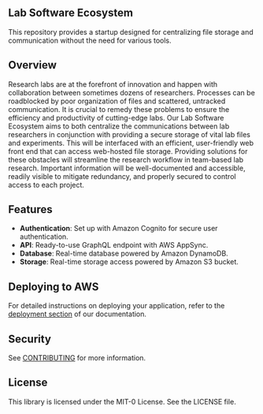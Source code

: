 ## Lab Software Ecosystem

This repository provides a startup designed for centralizing file storage and communication without the need for various tools.

## Overview

Research labs are at the forefront of innovation and happen with collaboration between
sometimes dozens of researchers. Processes can be roadblocked by poor organization of files and
scattered, untracked communication. It is crucial to remedy these problems to ensure the
efficiency and productivity of cutting-edge labs. Our Lab Software Ecosystem aims to both
centralize the communications between lab researchers in conjunction with providing a secure
storage of vital lab files and experiments. This will be interfaced with an efficient, user-friendly
web front end that can access web-hosted file storage. Providing solutions for these obstacles
will streamline the research workflow in team-based lab research. Important information will be
well-documented and accessible, readily visible to mitigate redundancy, and properly secured to
control access to each project.

## Features

- **Authentication**: Set up with Amazon Cognito for secure user authentication.
- **API**: Ready-to-use GraphQL endpoint with AWS AppSync.
- **Database**: Real-time database powered by Amazon DynamoDB.
- **Storage**: Real-time storage access powered by Amazon S3 bucket. 

## Deploying to AWS

For detailed instructions on deploying your application, refer to the [deployment section](https://docs.amplify.aws/nextjs/start/quickstart/nextjs-app-router-client-components/#deploy-a-fullstack-app-to-aws) of our documentation.

## Security

See [CONTRIBUTING](CONTRIBUTING.md#security-issue-notifications) for more information.

## License

This library is licensed under the MIT-0 License. See the LICENSE file.
